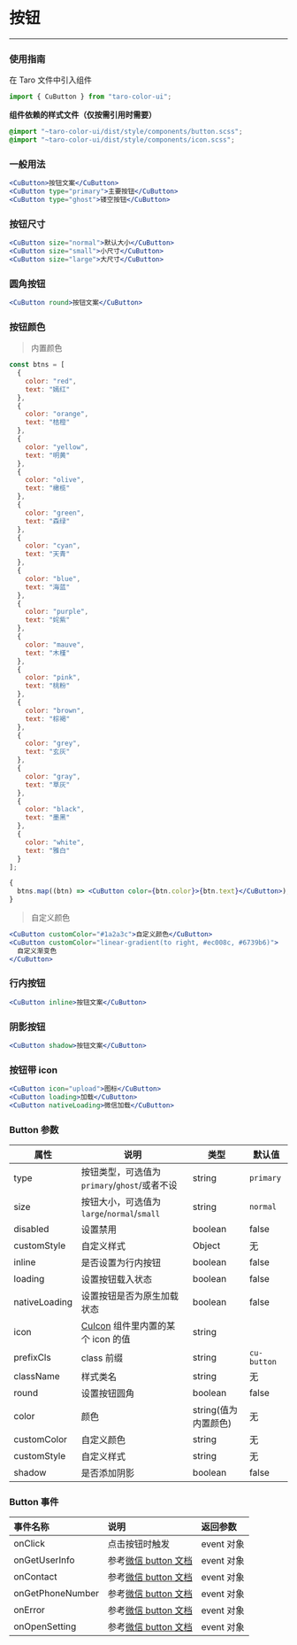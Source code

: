 # 按钮

---

### 使用指南

在 Taro 文件中引入组件

```js
import { CuButton } from "taro-color-ui";
```

**组件依赖的样式文件（仅按需引用时需要）**

```scss
@import "~taro-color-ui/dist/style/components/button.scss";
@import "~taro-color-ui/dist/style/components/icon.scss";
```

### 一般用法

```jsx
<CuButton>按钮文案</CuButton>
<CuButton type="primary">主要按钮</CuButton>
<CuButton type="ghost">镂空按钮</CuButton>
```

### 按钮尺寸

```jsx
<CuButton size="normal">默认大小</CuButton>
<CuButton size="small">小尺寸</CuButton>
<CuButton size="large">大尺寸</CuButton>
```

### 圆角按钮

```jsx
<CuButton round>按钮文案</CuButton>
```

### 按钮颜色

> 内置颜色

```jsx
const btns = [
  {
    color: "red",
    text: "嫣红"
  },
  {
    color: "orange",
    text: "桔橙"
  },
  {
    color: "yellow",
    text: "明黄"
  },
  {
    color: "olive",
    text: "橄榄"
  },
  {
    color: "green",
    text: "森绿"
  },
  {
    color: "cyan",
    text: "天青"
  },
  {
    color: "blue",
    text: "海蓝"
  },
  {
    color: "purple",
    text: "姹紫"
  },
  {
    color: "mauve",
    text: "木槿"
  },
  {
    color: "pink",
    text: "桃粉"
  },
  {
    color: "brown",
    text: "棕褐"
  },
  {
    color: "grey",
    text: "玄灰"
  },
  {
    color: "gray",
    text: "草灰"
  },
  {
    color: "black",
    text: "墨黑"
  },
  {
    color: "white",
    text: "雅白"
  }
];

{
  btns.map((btn) => <CuButton color={btn.color}>{btn.text}</CuButton>);
}
```

> 自定义颜色

```jsx
<CuButton customColor="#1a2a3c">自定义颜色</CuButton>
<CuButton customColor="linear-gradient(to right, #ec008c, #6739b6)">
  自定义渐变色
</CuButton>
```

### 行内按钮

```jsx
<CuButton inline>按钮文案</CuButton>
```

### 阴影按钮

```jsx
<CuButton shadow>按钮文案</CuButton>
```

### 按钮带 icon

```jsx
<CuButton icon="upload">图标</CuButton>
<CuButton loading>加载</CuButton>
<CuButton nativeLoading>微信加载</CuButton>
```

### Button 参数

| 属性          | 说明                                         | 类型                 | 默认值      |
| ------------- | -------------------------------------------- | -------------------- | ----------- |
| type          | 按钮类型，可选值为`primary`/`ghost`/或者不设 | string               | `primary`   |
| size          | 按钮大小，可选值为`large`/`normal`/`small`   | string               | `normal`    |  |
| disabled      | 设置禁用                                     | boolean              | false       |
| customStyle   | 自定义样式                                   | Object               | 无          |
| inline        | 是否设置为行内按钮                           | boolean              | false       |
| loading       | 设置按钮载入状态                             | boolean              | false       |
| nativeLoading | 设置按钮是否为原生加载状态                   | boolean              | false       |
| icon          | [CuIcon]() 组件里内置的某个 icon 的值        | string               |
| prefixCls     | class 前缀                                   | string               | `cu-button` |
| className     | 样式类名                                     | string               | 无          |
| round         | 设置按钮圆角                                 | boolean              | false       |
| color         | 颜色                                         | string(值为内置颜色) | 无          |
| customColor   | 自定义颜色                                   | string               | 无          |
| customStyle   | 自定义样式                                   | string               | 无          |
| shadow        | 是否添加阴影                                 | boolean              | false       |

### Button 事件

| 事件名称         | 说明                                                                                           | 返回参数   |
| :--------------- | :--------------------------------------------------------------------------------------------- | :--------- |
| onClick          | 点击按钮时触发                                                                                 | event 对象 |
| onGetUserInfo    | 参考[微信 button 文档](https://developers.weixin.qq.com/miniprogram/dev/component/button.html) | event 对象 |
| onContact        | 参考[微信 button 文档](https://developers.weixin.qq.com/miniprogram/dev/component/button.html) | event 对象 |
| onGetPhoneNumber | 参考[微信 button 文档](https://developers.weixin.qq.com/miniprogram/dev/component/button.html) | event 对象 |
| onError          | 参考[微信 button 文档](https://developers.weixin.qq.com/miniprogram/dev/component/button.html) | event 对象 |
| onOpenSetting    | 参考[微信 button 文档](https://developers.weixin.qq.com/miniprogram/dev/component/button.html) | event 对象 |
